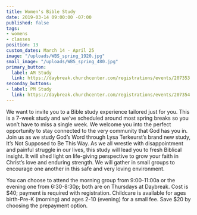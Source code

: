 ```yaml
---
title: Women's Bible Study
date: 2019-03-14 09:00:00 -07:00
published: false
tags:
- womens
- classes
position: 13
custom_dates: March 14 - April 25
image: "/uploads/WBS_spring_1920.jpg"
small_image: "/uploads/WBS_spring_480.jpg"
primary_button:
  label: AM Study
  link: https://daybreak.churchcenter.com/registrations/events/207353
seconday_buttons:
- label: PM Study
  link: https://daybreak.churchcenter.com/registrations/events/207354
---
```


We want to invite you to a Bible study experience tailored just for you. This is a 7-week study and we’ve scheduled around most spring breaks so you won’t have to miss a single week. We welcome you into the perfect opportunity to stay connected to the very community that God has you in. Join us as we study God’s Word through Lysa Terkeurst’s brand new study, It’s Not Supposed to Be This Way. As we all wrestle with disappointment and painful struggle in our lives, this study will lead you to fresh Biblical insight. It will shed light on life-giving perspective to grow your faith in Christ’s love and enduring strength. We will gather in small groups to encourage one another in this safe and very loving environment.

You can choose to attend the morning group from 9:00-11:00a or the evening one from 6:30-8:30p; both are on Thursdays at Daybreak. Cost is $40; payment is required with registration. Childcare is available for ages birth-Pre-K (morning) and ages 2-10 (evening) for a small fee. Save $20 by choosing the prepayment option.
